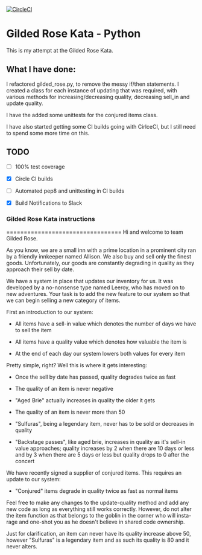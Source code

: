 [![CircleCI](https://circleci.com/gh/WesleyCharlesBlake/gilded-rose-kata/tree/master.svg?style=svg)](https://circleci.com/gh/WesleyCharlesBlake/gilded-rose-kata/tree/master)
# Gilded Rose Kata - Python

This is my attempt at the Gilded Rose Kata.

## What I have done:

I refactored gilded_rose.py, to remove the messy if/then statements. I created a class for each instance of updating that was required, with various methods for increasing/decreasing quality, decreasing sell_in and update quality.

I have the added some unittests for the conjured items class.

I have also started getting some CI builds going with CirlceCI, but I still need to spend some more time on this.

## TODO
- [ ] 100% test coverage
- [x] Circle CI builds
- [ ] Automated pep8 and unittesting in CI builds
- [X] Build Notifications to Slack


### Gilded Rose Kata instructions
=================================
Hi and welcome to team Gilded Rose.

As you know, we are a small inn with a prime location in a prominent city ran
by a friendly innkeeper named Allison.  We also buy and sell only the finest
goods. Unfortunately, our goods are constantly degrading in quality as they
approach their sell by date.

We have a system in place that updates our inventory for us. It was developed
by a no-nonsense type named Leeroy, who has moved on to new adventures. Your
task is to add the new feature to our system so that we can begin selling a
new category of items.

First an introduction to our system:

  - All items have a sell-in value which denotes the number of days we have to
    sell the item

  - All items have a quality value which denotes how valuable the item is

  - At the end of each day our system lowers both values for every item

Pretty simple, right? Well this is where it gets interesting:

  - Once the sell by date has passed, quality degrades twice as fast

  - The quality of an item is never negative

  - "Aged Brie" actually increases in quality the older it gets

  - The quality of an item is never more than 50

  - "Sulfuras", being a legendary item, never has to be sold or decreases in
    quality

  - "Backstage passes", like aged brie, increases in quality as it's sell-in
    value approaches; quality increases by 2 when there are 10 days or less
    and by 3 when there are 5 days or less but quality drops to 0 after the
    concert

We have recently signed a supplier of conjured items. This requires an update
to our system:

  - "Conjured" items degrade in quality twice as fast as normal items

Feel free to make any changes to the update-quality method and add any new code
as long as everything still works correctly. However, do not alter the item
function as that belongs to the goblin in the corner who will insta-rage and
one-shot you as he doesn't believe in shared code ownership.


Just for clarification, an item can never have its quality increase above 50,
however "Sulfuras" is a legendary item and as such its quality is 80 and it
never alters.
